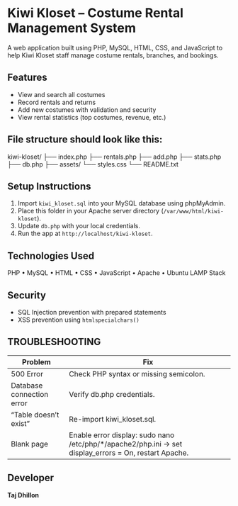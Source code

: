 # Kiwi Kloset – Costume Rental Management System
A web application built using PHP, MySQL, HTML, CSS, and JavaScript to help Kiwi Kloset staff manage costume rentals, branches, and bookings.

## Features
- View and search all costumes
- Record rentals and returns
- Add new costumes with validation and security
- View rental statistics (top costumes, revenue, etc.)

## File structure should look like this:
   kiwi-kloset/
   ├── index.php
   ├── rentals.php
   ├── add.php
   ├── stats.php
   ├── db.php
   ├── assets/
      └── styles.css
   └── README.txt

## Setup Instructions
1. Import `kiwi_kloset.sql` into your MySQL database using phpMyAdmin.
2. Place this folder in your Apache server directory (`/var/www/html/kiwi-kloset`).
3. Update `db.php` with your local credentials.
4. Run the app at `http://localhost/kiwi-kloset`.

## Technologies Used
PHP • MySQL • HTML • CSS • JavaScript • Apache • Ubuntu LAMP Stack

## Security
- SQL Injection prevention with prepared statements
- XSS prevention using `htmlspecialchars()`

TROUBLESHOOTING
--------------------
| Problem | Fix |
|----------|-----|
| 500 Error | Check PHP syntax or missing semicolon. |
| Database connection error | Verify db.php credentials. |
| “Table doesn’t exist” | Re-import kiwi_kloset.sql. |
| Blank page | Enable error display: sudo nano /etc/php/*/apache2/php.ini → set display_errors = On, restart Apache. |


## Developer
**Taj Dhillon**
